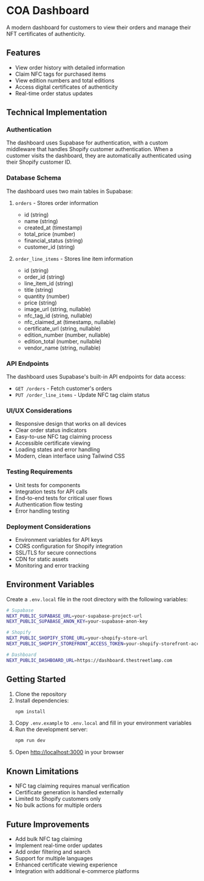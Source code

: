 # COA Dashboard

A modern dashboard for customers to view their orders and manage their NFT certificates of authenticity.

## Features

- View order history with detailed information
- Claim NFC tags for purchased items
- View edition numbers and total editions
- Access digital certificates of authenticity
- Real-time order status updates

## Technical Implementation

### Authentication

The dashboard uses Supabase for authentication, with a custom middleware that handles Shopify customer authentication. When a customer visits the dashboard, they are automatically authenticated using their Shopify customer ID.

### Database Schema

The dashboard uses two main tables in Supabase:

1. `orders` - Stores order information
   - id (string)
   - name (string)
   - created_at (timestamp)
   - total_price (number)
   - financial_status (string)
   - customer_id (string)

2. `order_line_items` - Stores line item information
   - id (string)
   - order_id (string)
   - line_item_id (string)
   - title (string)
   - quantity (number)
   - price (string)
   - image_url (string, nullable)
   - nfc_tag_id (string, nullable)
   - nfc_claimed_at (timestamp, nullable)
   - certificate_url (string, nullable)
   - edition_number (number, nullable)
   - edition_total (number, nullable)
   - vendor_name (string, nullable)

### API Endpoints

The dashboard uses Supabase's built-in API endpoints for data access:

- `GET /orders` - Fetch customer's orders
- `PUT /order_line_items` - Update NFC tag claim status

### UI/UX Considerations

- Responsive design that works on all devices
- Clear order status indicators
- Easy-to-use NFC tag claiming process
- Accessible certificate viewing
- Loading states and error handling
- Modern, clean interface using Tailwind CSS

### Testing Requirements

- Unit tests for components
- Integration tests for API calls
- End-to-end tests for critical user flows
- Authentication flow testing
- Error handling testing

### Deployment Considerations

- Environment variables for API keys
- CORS configuration for Shopify integration
- SSL/TLS for secure connections
- CDN for static assets
- Monitoring and error tracking

## Environment Variables

Create a `.env.local` file in the root directory with the following variables:

```bash
# Supabase
NEXT_PUBLIC_SUPABASE_URL=your-supabase-project-url
NEXT_PUBLIC_SUPABASE_ANON_KEY=your-supabase-anon-key

# Shopify
NEXT_PUBLIC_SHOPIFY_STORE_URL=your-shopify-store-url
NEXT_PUBLIC_SHOPIFY_STOREFRONT_ACCESS_TOKEN=your-shopify-storefront-access-token

# Dashboard
NEXT_PUBLIC_DASHBOARD_URL=https://dashboard.thestreetlamp.com
```

## Getting Started

1. Clone the repository
2. Install dependencies:
   ```bash
   npm install
   ```
3. Copy `.env.example` to `.env.local` and fill in your environment variables
4. Run the development server:
   ```bash
   npm run dev
   ```
5. Open [http://localhost:3000](http://localhost:3000) in your browser

## Known Limitations

- NFC tag claiming requires manual verification
- Certificate generation is handled externally
- Limited to Shopify customers only
- No bulk actions for multiple orders

## Future Improvements

- Add bulk NFC tag claiming
- Implement real-time order updates
- Add order filtering and search
- Support for multiple languages
- Enhanced certificate viewing experience
- Integration with additional e-commerce platforms
